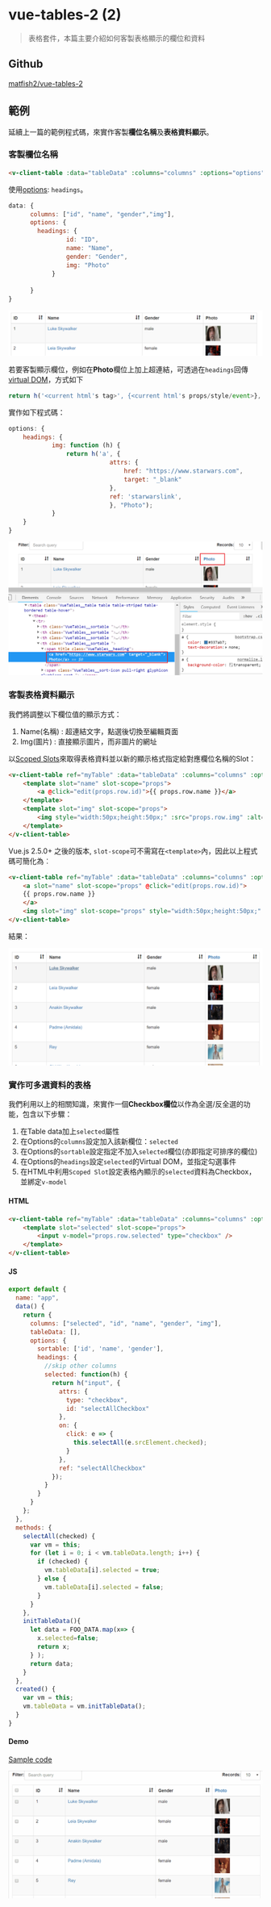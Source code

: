 # vue-tables-2 (2)

> 表格套件，本篇主要介紹如何客製表格顯示的欄位和資料

## Github

[matfish2/vue-tables-2](https://github.com/matfish2/vue-tables-2)


## 範例

延續上一篇的範例程式碼，來實作客製**欄位名稱**及**表格資料顯示**。


### 客製欄位名稱

```html
<v-client-table :data="tableData" :columns="columns" :options="options"></v-client-table>
```

使用[options](https://github.com/matfish2/vue-tables-2#options): `headings`。


```javascript
data: {
      columns: ["id", "name", "gender","img"],
      options: {
        headings: {
                id: "ID",
                name: "Name",
                gender: "Gender",
                img: "Photo"
            }
 
      }
}
```

![](assets/001.png)



若要客製顯示欄位，例如在**Photo**欄位上加上超連結，可透過在`headings`回傳[virtual DOM](https://github.com/snabbdom/snabbdom)，方式如下

```javascript
return h('<current html's tag>', {<current html's props/style/event>}, [<inner html's h(...)> or value])
```

實作如下程式碼：

```javascript
options: {
    headings: {
            img: function (h) {
                return h('a', {
                            attrs: {
                                href: "https://www.starwars.com",
                                target: "_blank"
                            },
                            ref: 'starwarslink',
                            }, "Photo");
            }
    }
}
```

![](assets/002.png)



### 客製表格資料顯示

我們將調整以下欄位值的顯示方式：
1. Name(名稱) : 超連結文字，點選後切換至編輯頁面
2. Img(圖片) : 直接顯示圖片，而非圖片的網址

以[Scoped Slots](https://vuejs.org/v2/guide/components-slots.html#Scoped-Slots)來取得表格資料並以新的顯示格式指定給對應欄位名稱的Slot：

```html
<v-client-table ref="myTable" :data="tableData" :columns="columns" :options="options">
    <template slot="name" slot-scope="props">
        <a @click="edit(props.row.id)">{{ props.row.name }}</a>
    </template>
    <template slot="img" slot-scope="props">
        <img style="width:50px;height:50px;" :src="props.row.img" :alt="props.row.name" />
    </template>
</v-client-table>
```

Vue.js 2.5.0+ 之後的版本, `slot-scope`可不需寫在`<template>`內，因此以上程式碼可簡化為︰

```html
<v-client-table ref="myTable" :data="tableData" :columns="columns" :options="options">
    <a slot="name" slot-scope="props" @click="edit(props.row.id)">
    {{ props.row.name }}
    </a>
    <img slot="img" slot-scope="props" style="width:50px;height:50px;" :src="props.row.img" :alt="props.row.name" />
</v-client-table>
```

結果：

![](assets/003.png)


### 實作可多選資料的表格

我們利用以上的相關知識，來實作一個**Checkbox欄位**以作為全選/反全選的功能，包含以下步驟：

1. 在Table data加上`selected`屬性
2. 在Options的`columns`設定加入該新欄位：`selected`
3. 在Options的`sortable`設定指定不加入`selected`欄位(亦即指定可排序的欄位)
4. 在Options的`headings`設定`selected`的Virtual DOM，並指定勾選事件
5. 在HTML中利用`Scoped Slot`設定表格內顯示的`selected`資料為Checkbox，並綁定`v-model`


#### HTML

```html
<v-client-table ref="myTable" :data="tableData" :columns="columns" :options="options">
    <template slot="selected" slot-scope="props">
        <input v-model="props.row.selected" type="checkbox" />
    </template>
</v-client-table>
```

#### JS

```javascript
export default {
  name: "app",
  data() {
    return {
      columns: ["selected", "id", "name", "gender", "img"],
      tableData: [],
      options: {
        sortable: ['id', 'name', 'gender'],
        headings: {
          //skip other columns
          selected: function(h) {
            return h("input", {
              attrs: {
                type: "checkbox",
                id: "selectAllCheckbox"
              },
              on: {
                click: e => {
                  this.selectAll(e.srcElement.checked);
                }
              },
              ref: "selectAllCheckbox"
            });
          }
        }
      }
    };
  },
  methods: {
    selectAll(checked) {
      var vm = this;
      for (let i = 0; i < vm.tableData.length; i++) {
        if (checked) {
          vm.tableData[i].selected = true;
        } else {
          vm.tableData[i].selected = false;
        }
      }
    },
    initTableData(){
      let data = FOO_DATA.map(x=> { 
        x.selected=false;
        return x;
      } );
      return data;
    }
  },
  created() {
    var vm = this;
    vm.tableData = vm.initTableData();
  }
}
```

#### Demo

[Sample code](https://github.com/KarateJB/eBooks/tree/master/Vue.js/21.%20vue-tables-2%20(2)/sample%20code/app/src)

![](assets/demo.gif)